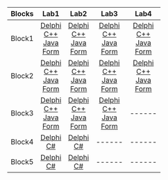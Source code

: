 <table>
    <thead>
        <tr>
            <th>Blocks</th>
            <th>Lab1</th>
            <th>Lab2</th>
            <th>Lab3</th>
            <th>Lab4</th>
        </tr>
    </thead>
    <tbody>
        <tr>
            <td align="center">Block1</td>
            <td align="center">
                <a href = "https://github.com/pavello06/OAiP/blob/master/Block1/Lab11/Delphi/Lab11.dpr">Delphi</a><br>
                <a href = "https://github.com/pavello06/OAiP/blob/master/Block1/Lab11/C%2B%2B/Lab11/Lab11.cpp">C++</a><br>
                <a href = "https://github.com/pavello06/OAiP/blob/master/Block1/Lab11/Java/Lab11/src/Main.java">Java</a><br>
                <a href = "https://github.com/pavello06/Labs/blob/main/Forms/ApplicationLab11.exe">Form</a>
            </td>
            <td align="center">
                <a href = "https://github.com/pavello06/OAiP/blob/master/Block1/Lab12/Delphi/Project2.dpr">Delphi</a><br>
                <a href = "https://github.com/pavello06/OAiP/blob/master/Block1/Lab12/C%2B%2B/Lab12/Task/Task.cpp">C++</a><br>
                <a href = "https://github.com/pavello06/OAiP/blob/master/Block1/Lab12/Java/task/src/Main.java">Java</a><br>
                <a href = "https://github.com/pavello06/Labs/blob/main/Forms/ApplicationLab12.exe">Form</a>
            </td>
            <td align="center">
                <a href = "https://github.com/pavello06/OAiP/blob/master/Block1/Lab13/Delphi/Project3.dpr">Delphi</a><br>
                <a href = "https://github.com/pavello06/OAiP/blob/master/Block1/Lab13/C%2B%2B/Lab13/Task/Task.cpp">C++</a><br>
                <a href = "https://github.com/pavello06/OAiP/tree/master/Block1/Lab13/Java/untitled/src/Main.java">Java</a><br>
                <a href = "https://github.com/pavello06/Labs/blob/main/Forms/ApplicationLab13.exe">Form</a>
            </td>
            <td align="center">
                <a href = "https://github.com/pavello06/OAiP/blob/master/Block1/Lab14/Delphi/Project4.dpr">Delphi</a><br>
                <a href = "https://github.com/pavello06/OAiP/blob/master/Block1/Lab14/C%2B%2B/Lab14/Task/Task.cpp">C++</a><br>
                <a href = "https://github.com/pavello06/OAiP/tree/master/Block1/Lab14/Java/untitled/src/Main.java">Java</a><br>
                <a href = "https://github.com/pavello06/Labs/blob/main/Forms/ApplicationLab14.exe">Form</a>
            </td>
        </tr>
        <tr>
            <td align="center">Block2</td>
            <td align="center">
                <a href = "https://github.com/pavello06/OAiP/blob/master/Block2/Lab21/Delphi/Lab21.dpr">Delphi</a><br>
                <a href = "https://github.com/pavello06/OAiP/blob/master/Block2/Lab21/C%2B%2B/Lab21/Lab21.cpp">C++</a><br>
                <a href = "https://github.com/pavello06/OAiP/blob/master/Block2/Lab21/Java/Lab21/src/Main.java">Java</a><br>
                <a href = "https://github.com/pavello06/Labs/blob/main/Forms/ApplicationLab21.exe">Form</a>
            </td>
            <td align="center">
                <a href = "https://github.com/pavello06/OAiP/blob/master/Block2/Lab22/Delphi/Lab22.dpr">Delphi</a><br>
                <a href = "https://github.com/pavello06/OAiP/blob/master/Block2/Lab22/C%2B%2B/Lab22/Lab22.cpp">C++</a><br>
                <a href = "https://github.com/pavello06/OAiP/blob/master/Block2/Lab22/Java/Lab22/src/Main.java">Java</a><br>
                <a href = "https://github.com/pavello06/Labs/blob/main/Forms/ApplicationLab22.exe">Form</a>
            </td>
            <td align="center">
                <a href = "https://github.com/pavello06/OAiP/blob/master/Block2/Lab23/Delphi/Lab23.dpr">Delphi</a><br>
                <a href = "https://github.com/pavello06/OAiP/blob/master/Block2/Lab23/C%2B%2B/Lab23/Lab23.cpp">C++</a><br>
                <a href = "https://github.com/pavello06/OAiP/blob/master/Block2/Lab23/Java/Lab23/src/Main.java">Java</a><br>
                <a href = "https://github.com/pavello06/Labs/blob/main/Forms/ApplicationLab23.exe">Form</a>
            </td>
            <td align="center">
                <a href = "https://github.com/pavello06/OAiP/blob/master/Block2/Lab24/Delphi/Lab24.dpr">Delphi</a><br>
                <a href = "https://github.com/pavello06/OAiP/blob/master/Block2/Lab23/C%2B%2B/Lab23/Lab23.cpp">C++</a><br>
                <a href = "https://github.com/pavello06/OAiP/blob/master/Block2/Lab24/Java/Lab24/src/Main.java">Java</a><br>
                <a href = "https://github.com/pavello06/Labs/blob/main/Forms/ApplicationLab24.exe">Form</a>
            </td>
        </tr>
        <tr>
            <td align="center">Block3</td>
            <td align="center">
                <a href = "https://github.com/pavello06/Labs/blob/main/Block3/Lab1/Delphi/Delphi.dpr">Delphi</a><br>
                <a href = "https://github.com/pavello06/Labs/blob/main/Block3/Lab1/C++/C++.cpp">C++</a><br>
                <a href = "https://github.com/pavello06/Labs/blob/main/Block3/Lab1/Java/Java.java">Java</a><br>
                <a href = "https://github.com/pavello06/Labs/blob/main/Forms/ApplicationLab31.exe">Form</a>
            </td>
            <td align="center">
                <a href = "https://github.com/pavello06/Labs/blob/main/Block3/Lab2/Delphi/Delphi.dpr">Delphi</a><br>
                <a href = "https://github.com/pavello06/Labs/blob/main/Block3/Lab2/C++/C++.cpp">C++</a><br>
                <a href = "https://github.com/pavello06/Labs/blob/main/Block3/Lab2/Java/Java.java">Java</a><br>
                <a href = "https://github.com/pavello06/Labs/blob/main/Forms/ApplicationLab32.exe">Form</a>
            </td>
            <td align="center">
                <a href = "https://github.com/pavello06/Labs/blob/main/Block3/Lab3/Delphi/Delphi.dpr">Delphi</a><br>
                <a href = "https://github.com/pavello06/Labs/blob/main/Block3/Lab3/C++/C++.cpp">C++</a><br>
                <a href = "https://github.com/pavello06/Labs/blob/main/Block3/Lab3/Java/Java.java">Java</a><br>
                <a href = "https://github.com/pavello06/Labs/blob/main/Forms/ApplicationLab33.exe">Form</a>
            </td>
            <td align="center">------</td>
        </tr>
        <tr>
            <td align="center">Block4</td>
            <td align="center">
                <a href = "https://github.com/pavello06/Labs/blob/main/Block4/Lab1/Delphi/Win32/Debug/ApplicationLab41.exe">Delphi</a><br>
                <a href = "https://github.com/pavello06/Labs/blob/main/Block4/Lab1/C%23/C%23.cs">C#</a><br>
            </td>
            <td align="center">
                <a href = "https://github.com/pavello06/Labs/blob/main/Block4/Lab2/Delphi/Win32/Debug/ApplicationLab42.exe">Delphi</a><br>
                <a href = "https://github.com/pavello06/Labs/blob/main/Block4/Lab2/C%23/C%23.cs">C#</a><br>
            </td>
            <td align="center">------</td>
            <td align="center">------</td>
        </tr>
        <tr>
            <td align="center">Block5</td>
            <td align="center">
                <a href = "https://github.com/pavello06/Labs/blob/main/Block5/Lab1/Delphi/Win32/Debug/ApplicationLab51.exe">Delphi</a><br>
                <a href = "https://github.com/pavello06/Labs/blob/main/Block5/Lab1/C%23/C%23.cs">C#</a><br>
            </td>
            <td align="center">
                <a href = "https://github.com/pavello06/Labs/blob/main/Block5/Lab2/Delphi/Win32/Debug/ApplicationLab52.exe">Delphi</a><br>
                <a href = "https://github.com/pavello06/Labs/blob/main/Block5/Lab2/C%23/C%23.cs">C#</a><br>
            </td>
            <td align="center">------</td>
            <td align="center">------</td>
        </tr>
    </tbody>
</table>
